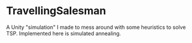 # TravellingSalesman

A Unity "simulation" I made to mess around with some heuristics to solve TSP. Implemented here is simulated annealing.
